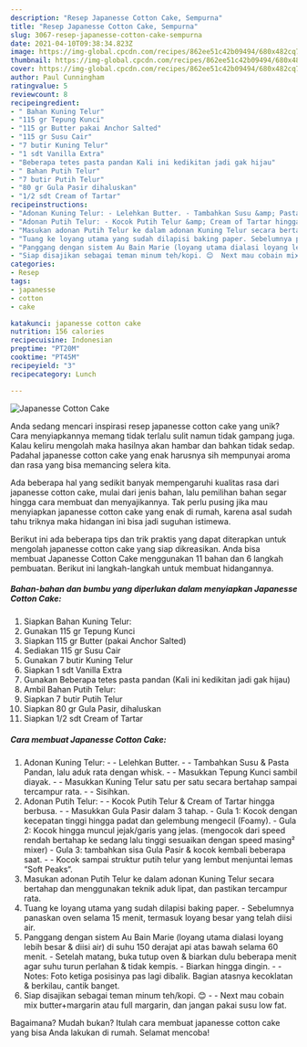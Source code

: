 ```yaml
---
description: "Resep Japanesse Cotton Cake, Sempurna"
title: "Resep Japanesse Cotton Cake, Sempurna"
slug: 3067-resep-japanesse-cotton-cake-sempurna
date: 2021-04-10T09:38:34.823Z
image: https://img-global.cpcdn.com/recipes/862ee51c42b09494/680x482cq70/japanesse-cotton-cake-foto-resep-utama.jpg
thumbnail: https://img-global.cpcdn.com/recipes/862ee51c42b09494/680x482cq70/japanesse-cotton-cake-foto-resep-utama.jpg
cover: https://img-global.cpcdn.com/recipes/862ee51c42b09494/680x482cq70/japanesse-cotton-cake-foto-resep-utama.jpg
author: Paul Cunningham
ratingvalue: 5
reviewcount: 8
recipeingredient:
- " Bahan Kuning Telur"
- "115 gr Tepung Kunci"
- "115 gr Butter pakai Anchor Salted"
- "115 gr Susu Cair"
- "7 butir Kuning Telur"
- "1 sdt Vanilla Extra"
- "Beberapa tetes pasta pandan Kali ini kedikitan jadi gak hijau"
- " Bahan Putih Telur"
- "7 butir Putih Telur"
- "80 gr Gula Pasir dihaluskan"
- "1/2 sdt Cream of Tartar"
recipeinstructions:
- "Adonan Kuning Telur: - Lelehkan Butter. - Tambahkan Susu &amp; Pasta Pandan, lalu aduk rata dengan whisk. - Masukkan Tepung Kunci sambil diayak. - Masukkan Kuning Telur satu per satu secara bertahap sampai tercampur rata. - Sisihkan."
- "Adonan Putih Telur: - Kocok Putih Telur &amp; Cream of Tartar hingga berbusa. - Masukkan Gula Pasir dalam 3 tahap. Gula 1: Kocok dengan kecepatan tinggi hingga padat dan gelembung mengecil (Foamy). Gula 2: Kocok hingga muncul jejak/garis yang jelas. (mengocok dari speed rendah bertahap ke sedang lalu tinggi sesuaikan dengan speed masing² mixer) Gula 3: tambahkan sisa Gula Pasir &amp; kocok kembali beberapa saat. - Kocok sampai struktur putih telur yang lembut menjuntai lemas “Soft Peaks“."
- "Masukan adonan Putih Telur ke dalam adonan Kuning Telur secara bertahap dan menggunakan teknik aduk lipat, dan pastikan tercampur rata."
- "Tuang ke loyang utama yang sudah dilapisi baking paper. Sebelumnya panaskan oven selama 15 menit, termasuk loyang besar yang telah diisi air."
- "Panggang dengan sistem Au Bain Marie (loyang utama dialasi loyang lebih besar &amp; diisi air) di suhu 150 derajat api atas bawah selama 60 menit. Setelah matang, buka tutup oven &amp; biarkan dulu beberapa menit agar suhu turun perlahan &amp; tidak kempis. Biarkan hingga dingin.  Notes: Foto ketiga posisinya pas lagi dibalik. Bagian atasnya kecoklatan &amp; berkilau, cantik banget."
- "Siap disajikan sebagai teman minum teh/kopi. 😊  Next mau cobain mix butter+margarin atau full margarin, dan jangan pakai susu low fat."
categories:
- Resep
tags:
- japanesse
- cotton
- cake

katakunci: japanesse cotton cake 
nutrition: 156 calories
recipecuisine: Indonesian
preptime: "PT20M"
cooktime: "PT45M"
recipeyield: "3"
recipecategory: Lunch

---
```



![Japanesse Cotton Cake](https://img-global.cpcdn.com/recipes/862ee51c42b09494/680x482cq70/japanesse-cotton-cake-foto-resep-utama.jpg)

Anda sedang mencari inspirasi resep japanesse cotton cake yang unik? Cara menyiapkannya memang tidak terlalu sulit namun tidak gampang juga. Kalau keliru mengolah maka hasilnya akan hambar dan bahkan tidak sedap. Padahal japanesse cotton cake yang enak harusnya sih mempunyai aroma dan rasa yang bisa memancing selera kita.



Ada beberapa hal yang sedikit banyak mempengaruhi kualitas rasa dari japanesse cotton cake, mulai dari jenis bahan, lalu pemilihan bahan segar hingga cara membuat dan menyajikannya. Tak perlu pusing jika mau menyiapkan japanesse cotton cake yang enak di rumah, karena asal sudah tahu triknya maka hidangan ini bisa jadi suguhan istimewa.


Berikut ini ada beberapa tips dan trik praktis yang dapat diterapkan untuk mengolah japanesse cotton cake yang siap dikreasikan. Anda bisa membuat Japanesse Cotton Cake menggunakan 11 bahan dan 6 langkah pembuatan. Berikut ini langkah-langkah untuk membuat hidangannya.

<!--inarticleads1-->

##### Bahan-bahan dan bumbu yang diperlukan dalam menyiapkan Japanesse Cotton Cake:

1. Siapkan  Bahan Kuning Telur:
1. Gunakan 115 gr Tepung Kunci
1. Siapkan 115 gr Butter (pakai Anchor Salted)
1. Sediakan 115 gr Susu Cair
1. Gunakan 7 butir Kuning Telur
1. Siapkan 1 sdt Vanilla Extra
1. Gunakan Beberapa tetes pasta pandan (Kali ini kedikitan jadi gak hijau)
1. Ambil  Bahan Putih Telur:
1. Siapkan 7 butir Putih Telur
1. Siapkan 80 gr Gula Pasir, dihaluskan
1. Siapkan 1/2 sdt Cream of Tartar




<!--inarticleads2-->

##### Cara membuat Japanesse Cotton Cake:

1. Adonan Kuning Telur: - - Lelehkan Butter. - - Tambahkan Susu &amp; Pasta Pandan, lalu aduk rata dengan whisk. - - Masukkan Tepung Kunci sambil diayak. - - Masukkan Kuning Telur satu per satu secara bertahap sampai tercampur rata. - - Sisihkan.
1. Adonan Putih Telur: - - Kocok Putih Telur &amp; Cream of Tartar hingga berbusa. - - Masukkan Gula Pasir dalam 3 tahap. - Gula 1: Kocok dengan kecepatan tinggi hingga padat dan gelembung mengecil (Foamy). - Gula 2: Kocok hingga muncul jejak/garis yang jelas. (mengocok dari speed rendah bertahap ke sedang lalu tinggi sesuaikan dengan speed masing² mixer) - Gula 3: tambahkan sisa Gula Pasir &amp; kocok kembali beberapa saat. - - Kocok sampai struktur putih telur yang lembut menjuntai lemas “Soft Peaks“.
1. Masukan adonan Putih Telur ke dalam adonan Kuning Telur secara bertahap dan menggunakan teknik aduk lipat, dan pastikan tercampur rata.
1. Tuang ke loyang utama yang sudah dilapisi baking paper. - Sebelumnya panaskan oven selama 15 menit, termasuk loyang besar yang telah diisi air.
1. Panggang dengan sistem Au Bain Marie (loyang utama dialasi loyang lebih besar &amp; diisi air) di suhu 150 derajat api atas bawah selama 60 menit. - Setelah matang, buka tutup oven &amp; biarkan dulu beberapa menit agar suhu turun perlahan &amp; tidak kempis. - Biarkan hingga dingin. -  - Notes: Foto ketiga posisinya pas lagi dibalik. Bagian atasnya kecoklatan &amp; berkilau, cantik banget.
1. Siap disajikan sebagai teman minum teh/kopi. 😊 -  - Next mau cobain mix butter+margarin atau full margarin, dan jangan pakai susu low fat.




Bagaimana? Mudah bukan? Itulah cara membuat japanesse cotton cake yang bisa Anda lakukan di rumah. Selamat mencoba!
